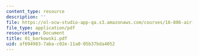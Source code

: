 ```yaml
---
content_type: resource
description: ''
file: https://ol-ocw-studio-app-qa.s3.amazonaws.com/courses/16-886-air-transportation-systems-architecting-spring-2004/af6949837abac02e11a005b37bda4052_01_barkowski.pdf
file_type: application/pdf
resourcetype: Document
title: 01_barkowski.pdf
uid: af694983-7aba-c02e-11a0-05b37bda4052
---
```

